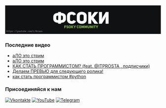 [![Header](https://github.com/Fsoky/Fsoky/blob/main/assets/header-github.jpg)](https://youtube.com/c/Фсоки)

### Последние видео
<!-- YOUTUBE:START -->
- [аЛО это стрим](https://www.youtube.com/watch?v=3CRexL85XUc)
- [аЛО это стрим](https://www.youtube.com/watch?v=clFP6fFKpWY)
- [КАК СТАТЬ ПРОГРАММИСТОМ? &lpar;feat. @ITPROSTA , подписчики&rpar;](https://www.youtube.com/watch?v=kZe2c54-1Q0)
- [Делаем ПРЕВЬЮ для следующего ролика!](https://www.youtube.com/watch?v=T_bn7VHBXRI)
- [как стать программистом #python](https://www.youtube.com/watch?v=dtmempgyIS4)
<!-- YOUTUBE:END -->

### Присоединяйся к нам
[![Vkontakte](https://img.shields.io/badge/Vkontakte-black?style=for-the-badge&logo=VK)](https://vk.com/fsoky)
[![YouTube](https://img.shields.io/badge/YouTube-red?style=for-the-badge&logo=YouTube)](https://youtube.com/c/Фсоки)
[![Telegram](https://img.shields.io/badge/Telegram-blue?style=for-the-badge&logo=Telegram)](https://t.me/fsokycommunity)
